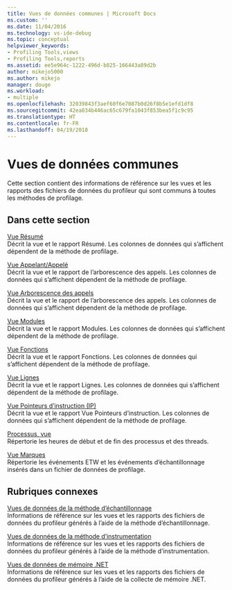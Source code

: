 ```yaml
---
title: Vues de données communes | Microsoft Docs
ms.custom: ''
ms.date: 11/04/2016
ms.technology: vs-ide-debug
ms.topic: conceptual
helpviewer_keywords:
- Profiling Tools,views
- Profiling Tools,reports
ms.assetid: ee5e964c-1222-496d-b825-166443a89d2b
author: mikejo5000
ms.author: mikejo
manager: douge
ms.workload:
- multiple
ms.openlocfilehash: 32039843f3aef60f6e7087b0d26f8b5e1efd1df8
ms.sourcegitcommit: 42ea834b446ac65c679fa1043f853bea5f1c9c95
ms.translationtype: HT
ms.contentlocale: fr-FR
ms.lasthandoff: 04/19/2018
---
```

# <a name="common-data-views"></a>Vues de données communes
Cette section contient des informations de référence sur les vues et les rapports des fichiers de données du profileur qui sont communs à toutes les méthodes de profilage.  
  
## <a name="in-this-section"></a>Dans cette section  
 [Vue Résumé](../profiling/summary-view.md)  
 Décrit la vue et le rapport Résumé. Les colonnes de données qui s’affichent dépendent de la méthode de profilage.  
  
 [Vue Appelant/Appelé](../profiling/caller-callee-view.md)  
 Décrit la vue et le rapport de l’arborescence des appels. Les colonnes de données qui s’affichent dépendent de la méthode de profilage.  
  
 [Vue Arborescence des appels](../profiling/call-tree-view.md)  
 Décrit la vue et le rapport de l’arborescence des appels. Les colonnes de données qui s’affichent dépendent de la méthode de profilage.  
  
 [Vue Modules](../profiling/modules-view.md)  
 Décrit la vue et le rapport Modules. Les colonnes de données qui s’affichent dépendent de la méthode de profilage.  
  
 [Vue Fonctions](../profiling/functions-view.md)  
 Décrit la vue et le rapport Fonctions. Les colonnes de données qui s’affichent dépendent de la méthode de profilage.  
  
 [Vue Lignes](../profiling/lines-view.md)  
 Décrit la vue et le rapport Lignes. Les colonnes de données qui s’affichent dépendent de la méthode de profilage.  
  
 [Vue Pointeurs d’instruction (IP)](../profiling/instruction-pointers-ips-view.md)  
 Décrit la vue et le rapport Vue Pointeurs d’instruction. Les colonnes de données qui s’affichent dépendent de la méthode de profilage.  
  
 [Processus, vue](../profiling/process-view.md)  
 Répertorie les heures de début et de fin des processus et des threads.  
  
 [Vue Marques](../profiling/marks-view.md)  
 Répertorie les événements ETW et les événements d’échantillonnage insérés dans un fichier de données de profilage.  
  
## <a name="related-sections"></a>Rubriques connexes  
 [Vues de données de la méthode d’échantillonnage](../profiling/profiler-sampling-method-data-views.md)  
 Informations de référence sur les vues et les rapports des fichiers de données du profileur générés à l’aide de la méthode d’échantillonnage.  
  
 [Vues de données de la méthode d’instrumentation](../profiling/instrumentation-method-data-views.md)  
 Informations de référence sur les vues et les rapports des fichiers de données du profileur générés à l’aide de la méthode d’instrumentation.  
  
 [Vues de données de mémoire .NET](../profiling/dotnet-memory-data-views.md)  
 Informations de référence sur les vues et les rapports des fichiers de données du profileur générés à l’aide de la collecte de mémoire .NET.